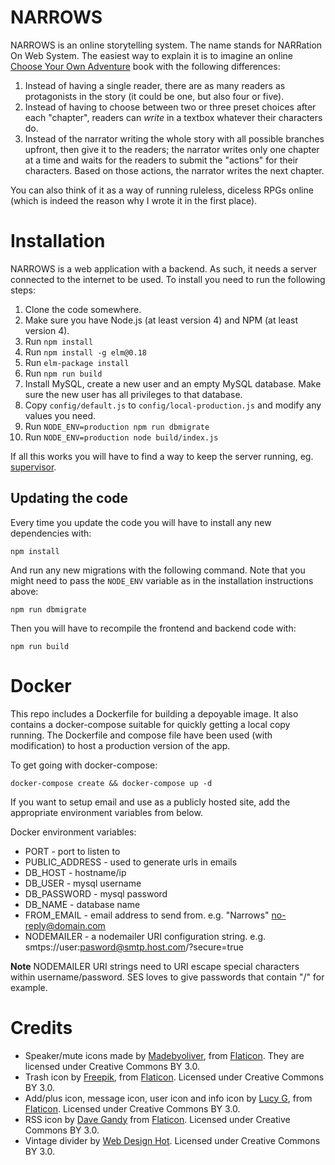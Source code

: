 # NARROWS

NARROWS is an online storytelling system. The name stands for
NARRation On Web System. The easiest way to explain it is to
imagine an online
[Choose Your Own Adventure](https://en.wikipedia.org/wiki/Choose_Your_Own_Adventure)
book with the following differences:

1. Instead of having a single reader, there are as many readers as
   protagonists in the story (it could be one, but also four or five).
1. Instead of having to choose between two or three preset choices
   after each "chapter", readers can _write_ in a textbox whatever
   their characters do.
1. Instead of the narrator writing the whole story with all possible
   branches upfront, then give it to the readers; the narrator writes
   only one chapter at a time and waits for the readers to submit the
   "actions" for their characters. Based on those actions, the
   narrator writes the next chapter.

You can also think of it as a way of running ruleless, diceless RPGs
online (which is indeed the reason why I wrote it in the first
place).


# Installation

NARROWS is a web application with a backend. As such, it needs a
server connected to the internet to be used. To install you need to
run the following steps:

1. Clone the code somewhere.
1. Make sure you have Node.js (at least version 4) and NPM (at least
   version 4).
1. Run `npm install`
1. Run `npm install -g elm@0.18`
1. Run `elm-package install`
1. Run `npm run build`
1. Install MySQL, create a new user and an empty MySQL database. Make
   sure the new user has all privileges to that database.
1. Copy `config/default.js` to `config/local-production.js` and modify
   any values you need.
1. Run `NODE_ENV=production npm run dbmigrate`
1. Run `NODE_ENV=production node build/index.js`

If all this works you will have to find a way to keep the server
running, eg. [supervisor](http://supervisord.org/).

## Updating the code

Every time you update the code you will have to install any new
dependencies with:

    npm install

And run any new migrations with the following command. Note that you
might need to pass the `NODE_ENV` variable as in the installation
instructions above:

    npm run dbmigrate

Then you will have to recompile the frontend and backend code with:

    npm run build

# Docker

This repo includes a Dockerfile for building a depoyable image. It also
contains a docker-compose suitable for quickly getting a local copy running.
The Dockerfile and compose file have been used (with modification) to host
a production version of the app.

To get going with docker-compose:

`docker-compose create && docker-compose up -d`

If you want to setup email and use as a publicly hosted site, add the
appropriate environment variables from below.

Docker environment variables:
- PORT - port to listen to
- PUBLIC_ADDRESS - used to generate urls in emails
- DB_HOST - hostname/ip
- DB_USER - mysql username
- DB_PASSWORD - mysql password
- DB_NAME - database name
- FROM_EMAIL - email address to send from. e.g. "Narrows" <no-reply@domain.com>
- NODEMAILER - a nodemailer URI configuration string. e.g. smtps://user:pasword@smtp.host.com/?secure=true

__Note__ NODEMAILER URI strings need to URI escape special characters within
username/password. SES loves to give passwords that contain "/" for example.

# Credits

* Speaker/mute icons made by
  [Madebyoliver](http://www.flaticon.com/authors/madebyoliver), from
  [Flaticon](http://www.flaticon.com). They are licensed under
  Creative Commons BY 3.0.
* Trash icon by [Freepik](http://www.flaticon.com/authors/freepik),
  from [Flaticon](http://www.flaticon.com). Licensed under Creative
  Commons BY 3.0.
* Add/plus icon, message icon, user icon and info icon by
  [Lucy G](http://www.flaticon.com/authors/lucy-g), from
  [Flaticon](http://www.flaticon.com). Licensed under Creative Commons
  BY 3.0.
* RSS icon by [Dave Gandy](http://www.flaticon.com/authors/dave-gandy)
  from [Flaticon](http://www.flaticon.com). Licensed under Creative
  Commons BY 3.0.
* Vintage divider by
  [Web Design Hot](http://www.webdesignhot.com/free-vector-%20graphics/vector-set-of-vintage-design-divider-elements/). Licensed
  under Creative Commons BY 3.0.
